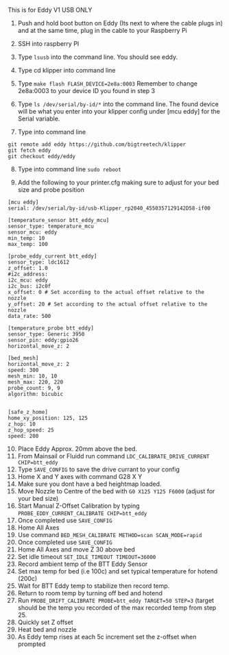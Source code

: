 This is for Eddy V1 USB ONLY


1. Push and hold boot button on Eddy (Its next to where the cable plugs in) and at the same time, plug in the cable to your Raspberry Pi
2. SSH into raspberry PI
3. Type ```lsusb``` into the command line. You should see eddy. 

4. Type  cd klipper into command line
5. Type ```make flash FLASH_DEVICE=2e8a:0003```
Remember to change 2e8a:0003 to your device ID you found in step 3
6. Type  ```ls /dev/serial/by-id/*```  into the command line. The found device will be what you enter into your klipper config under [mcu eddy] for the Serial variable.

7. Type into command line 
```
git remote add eddy https://github.com/bigtreetech/klipper
git fetch eddy
git checkout eddy/eddy
```
8. Type into command line ```sudo reboot```


9. Add the following to your printer.cfg making sure to adjust for your bed size and probe position

```
[mcu eddy]
serial: /dev/serial/by-id/usb-Klipper_rp2040_4550357129142D58-if00

[temperature_sensor btt_eddy_mcu]
sensor_type: temperature_mcu
sensor_mcu: eddy
min_temp: 10
max_temp: 100

[probe_eddy_current btt_eddy]
sensor_type: ldc1612
z_offset: 1.0
#i2c_address:
i2c_mcu: eddy
i2c_bus: i2c0f
x_offset: 0 # Set according to the actual offset relative to the nozzle
y_offset: 20 # Set according to the actual offset relative to the nozzle
data_rate: 500

[temperature_probe btt_eddy]
sensor_type: Generic 3950
sensor_pin: eddy:gpio26
horizontal_move_z: 2

[bed_mesh]
horizontal_move_z: 2
speed: 300
mesh_min: 10, 10
mesh_max: 220, 220
probe_count: 9, 9
algorithm: bicubic


[safe_z_home]
home_xy_position: 125, 125
z_hop: 10
z_hop_speed: 25
speed: 200
```
10. Place Eddy Approx. 20mm above the bed.
11. From Mainsail or Fluidd run command  ```LDC_CALIBRATE_DRIVE_CURRENT CHIP=btt_eddy```
12. Type ```SAVE_CONFIG``` to save the drive currant to your config
13. Home X and Y axes with command G28 X Y
14. Make sure you dont have a bed heightmap loaded.
15. Move Nozzle to Centre of the bed with ```G0 X125 Y125 F6000``` (adjust for your bed size)
16. Start Manual Z-Offset Calibration by typing ```PROBE_EDDY_CURRENT_CALIBRATE CHIP=btt_eddy ```
17. Once completed use ```SAVE_CONFIG```
18. Home All Axes
19. Use command ```BED_MESH_CALIBRATE METHOD=scan SCAN_MODE=rapid```
20. Once completed use ```SAVE_CONFIG```
21. Home All Axes and move Z 30 above bed
22. Set idle timeout ```SET_IDLE_TIMEOUT TIMEOUT=36000```
23. Record ambient temp of the BTT Eddy Sensor
24. Set max temp for bed (i.e 100c) and set typical temperature for hotend (200c)
25. Wait for BTT Eddy temp to stabilize then record temp.
26. Return to room temp by turning off bed and hotend
27. Run ```PROBE_DRIFT_CALIBRATE PROBE=btt_eddy TARGET=50 STEP=3```  (target should be the temp you recorded of the max recorded temp from step 25.
28. Quickly set Z offset
29. Heat bed and nozzle
30. As Eddy temp rises at each 5c increment set the z-offset when prompted





